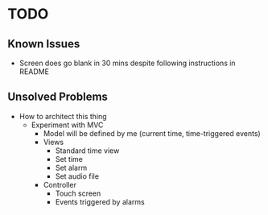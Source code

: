 # TODO

## Known Issues
* Screen does go blank in 30 mins despite following instructions in README

## Unsolved Problems
* How to architect this thing
  * Experiment with MVC
    * Model will be defined by me (current time, time-triggered events)
    * Views
      * Standard time view
      * Set time 
      * Set alarm
      * Set audio file
    * Controller
      * Touch screen
      * Events triggered by alarms
